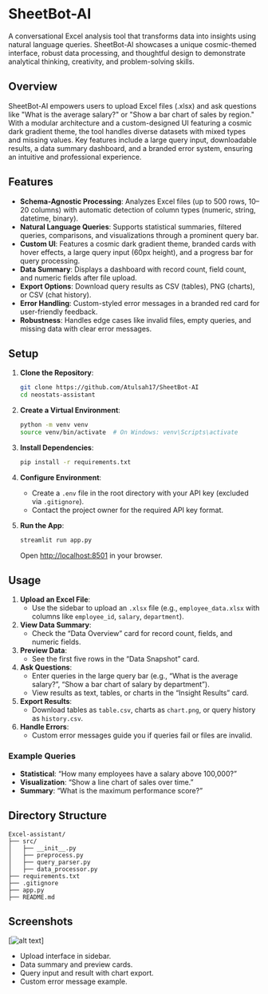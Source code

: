 # SheetBot-AI

A conversational Excel analysis tool that transforms data into insights using natural language queries. SheetBot-AI showcases a unique cosmic-themed interface, robust data processing, and thoughtful design to demonstrate analytical thinking, creativity, and problem-solving skills.

## Overview

SheetBot-AI empowers users to upload Excel files (.xlsx) and ask questions like "What is the average salary?" or "Show a bar chart of sales by region." With a modular architecture and a custom-designed UI featuring a cosmic dark gradient theme, the tool handles diverse datasets with mixed types and missing values. Key features include a large query input, downloadable results, a data summary dashboard, and a branded error system, ensuring an intuitive and professional experience.

## Features

- **Schema-Agnostic Processing**: Analyzes Excel files (up to 500 rows, 10–20 columns) with automatic detection of column types (numeric, string, datetime, binary).
- **Natural Language Queries**: Supports statistical summaries, filtered queries, comparisons, and visualizations through a prominent query bar.
- **Custom UI**: Features a cosmic dark gradient theme, branded cards with hover effects, a large query input (60px height), and a progress bar for query processing.
- **Data Summary**: Displays a dashboard with record count, field count, and numeric fields after file upload.
- **Export Options**: Download query results as CSV (tables), PNG (charts), or CSV (chat history).
- **Error Handling**: Custom-styled error messages in a branded red card for user-friendly feedback.
- **Robustness**: Handles edge cases like invalid files, empty queries, and missing data with clear error messages.

## Setup

1. **Clone the Repository**:
   ```bash
   git clone https://github.com/Atulsah17/SheetBot-AI
   cd neostats-assistant
   ```

2. **Create a Virtual Environment**:
   ```bash
   python -m venv venv
   source venv/bin/activate  # On Windows: venv\Scripts\activate
   ```

3. **Install Dependencies**:
   ```bash
   pip install -r requirements.txt
   ```

4. **Configure Environment**:
   - Create a `.env` file in the root directory with your API key (excluded via `.gitignore`).
   - Contact the project owner for the required API key format.

5. **Run the App**:
   ```bash
   streamlit run app.py
   ```
   Open [http://localhost:8501](http://localhost:8501) in your browser.

## Usage

1. **Upload an Excel File**:
   - Use the sidebar to upload an `.xlsx` file (e.g., `employee_data.xlsx` with columns like `employee_id`, `salary`, `department`).
2. **View Data Summary**:
   - Check the “Data Overview” card for record count, fields, and numeric fields.
3. **Preview Data**:
   - See the first five rows in the “Data Snapshot” card.
4. **Ask Questions**:
   - Enter queries in the large query bar (e.g., “What is the average salary?”, “Show a bar chart of salary by department”).
   - View results as text, tables, or charts in the “Insight Results” card.
5. **Export Results**:
   - Download tables as `table.csv`, charts as `chart.png`, or query history as `history.csv`.
6. **Handle Errors**:
   - Custom error messages guide you if queries fail or files are invalid.

### Example Queries
- **Statistical**: “How many employees have a salary above 100,000?”
- **Visualization**: “Show a line chart of sales over time.”
- **Summary**: “What is the maximum performance score?”

## Directory Structure

```
Excel-assistant/
├── src/
│   ├── __init__.py
│   ├── preprocess.py
│   ├── query_parser.py
│   ├── data_processor.py
├── requirements.txt
├── .gitignore
├── app.py
├── README.md
```

## Screenshots

[![alt text](<Screenshot (132).png>)]
- Upload interface in sidebar.
- Data summary and preview cards.
- Query input and result with chart export.
- Custom error message example.

